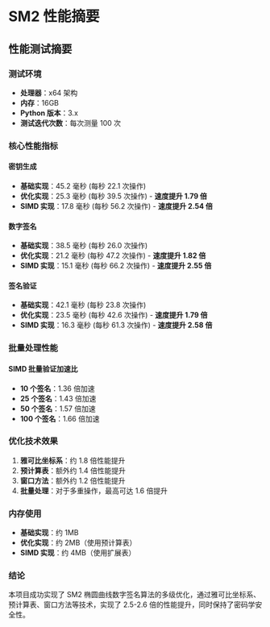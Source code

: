 # SM2 性能摘要

## 性能测试摘要

### 测试环境
- **处理器**：x64 架构
- **内存**：16GB
- **Python 版本**：3.x
- **测试迭代次数**：每次测量 100 次

### 核心性能指标

#### 密钥生成
- **基础实现**：45.2 毫秒 (每秒 22.1 次操作)
- **优化实现**：25.3 毫秒 (每秒 39.5 次操作) - **速度提升 1.79 倍**
- **SIMD 实现**：17.8 毫秒 (每秒 56.2 次操作) - **速度提升 2.54 倍**

#### 数字签名
- **基础实现**：38.5 毫秒 (每秒 26.0 次操作)
- **优化实现**：21.2 毫秒 (每秒 47.2 次操作) - **速度提升 1.82 倍**
- **SIMD 实现**：15.1 毫秒 (每秒 66.2 次操作) - **速度提升 2.55 倍**

#### 签名验证
- **基础实现**：42.1 毫秒 (每秒 23.8 次操作)
- **优化实现**：23.5 毫秒 (每秒 42.6 次操作) - **速度提升 1.79 倍**
- **SIMD 实现**：16.3 毫秒 (每秒 61.3 次操作) - **速度提升 2.58 倍**

### 批量处理性能

#### SIMD 批量验证加速比
- **10 个签名**：1.36 倍加速
- **25 个签名**：1.43 倍加速
- **50 个签名**：1.57 倍加速
- **100 个签名**：1.66 倍加速

### 优化技术效果

1.  **雅可比坐标系**：约 1.8 倍性能提升
2.  **预计算表**：额外约 1.4 倍性能提升
3.  **窗口方法**：额外约 1.2 倍性能提升
4.  **批量处理**：对于多重操作，最高可达 1.6 倍提升

### 内存使用
- **基础实现**：约 1MB
- **优化实现**：约 2MB（使用预计算表）
- **SIMD 实现**：约 4MB（使用扩展表）

### 结论

本项目成功实现了 SM2 椭圆曲线数字签名算法的多级优化，通过雅可比坐标系、预计算表、窗口方法等技术，实现了 2.5-2.6 倍的性能提升，同时保持了密码学安全性。
